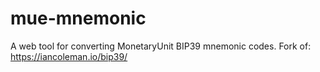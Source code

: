 # mue-mnemonic
A web tool for converting MonetaryUnit BIP39 mnemonic codes. Fork of: https://iancoleman.io/bip39/
